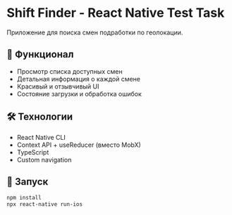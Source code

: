 # Shift Finder - React Native Test Task

Приложение для поиска смен подработки по геолокации.

## 📱 Функционал
- Просмотр списка доступных смен
- Детальная информация о каждой смене
- Красивый и отзывчивый UI
- Состояние загрузки и обработка ошибок

## 🛠 Технологии
- React Native CLI
- Context API + useReducer (вместо MobX)
- TypeScript
- Custom navigation

## 🚀 Запуск
```bash
npm install
npx react-native run-ios